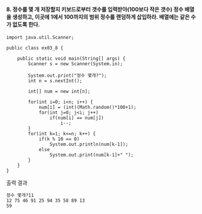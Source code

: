 #### 8. 정수를 몇 개 저장할지 키보드로부터 갯수를 입력받아(100보다 작은 갯수) 정수 배열을 생성하고, 이곳에 1에서 100까지의 범위 정수를 랜덤하게 삽입하라. 배열에는 같은 수가 없도록 한다.
```
import java.util.Scanner;

public class ex03_8 {

	public static void main(String[] args) {
		Scanner s = new Scanner(System.in);
		
		System.out.print("정수 몇개?");
		int n = s.nextInt();
		
		int[] num = new int[n];
		
		for(int i=0; i<n; i++) {
			num[i] = (int)(Math.random()*100+1);
			for(int j=0; j<i; j++)
				if(num[i] == num[j])
					i--;
		}
		for(int k=1; k<=n; k++) {
			if(k % 10 == 0)
				System.out.println(num[k-1]);
			else
				System.out.print(num[k-1]+" ");
		}
	}
}
```
출력 결과
```
정수 몇개?11
12 75 46 91 25 94 35 58 89 13
59 
```


